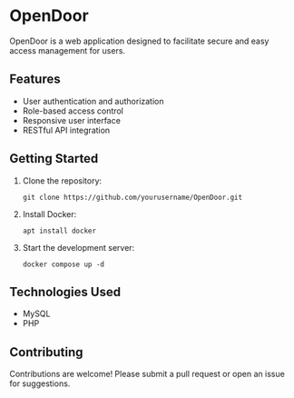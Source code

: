 # OpenDoor

OpenDoor is a web application designed to facilitate secure and easy access management for users.

## Features

- User authentication and authorization
- Role-based access control
- Responsive user interface
- RESTful API integration

## Getting Started

1. Clone the repository:
    ```
    git clone https://github.com/yourusername/OpenDoor.git
    ```
2. Install Docker:
    ```
    apt install docker
    ```
3. Start the development server:
    ```
    docker compose up -d
    ```

## Technologies Used

- MySQL
- PHP

## Contributing

Contributions are welcome! Please submit a pull request or open an issue for suggestions.
